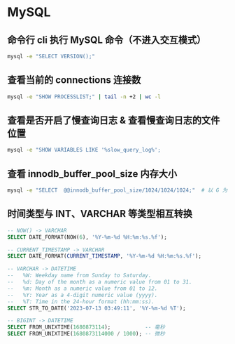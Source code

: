 # MySQL

## 命令行 cli 执行 MySQL 命令（不进入交互模式）

```bash
mysql -e "SELECT VERSION();"
```

## 查看当前的 connections 连接数

```bash
mysql -e "SHOW PROCESSLIST;" | tail -n +2 | wc -l
```

## 查看是否开启了慢查询日志 & 查看慢查询日志的文件位置

```bash
mysql -e "SHOW VARIABLES LIKE '%slow_query_log%';
```

## 查看 innodb_buffer_pool_size 内存大小

```bash
mysql -e "SELECT  @@innodb_buffer_pool_size/1024/1024/1024;"  # 以 G 为单位
```

## 时间类型与 INT、VARCHAR 等类型相互转换

```sql
-- NOW() -> VARCHAR
SELECT DATE_FORMAT(NOW(6), '%Y-%m-%d %H:%m:%s.%f');

-- CURRENT_TIMESTAMP -> VARCHAR
SELECT DATE_FORMAT(CURRENT_TIMESTAMP, '%Y-%m-%d %H:%m:%s.%f');

-- VARCHAR -> DATETIME
--   %W: Weekday name from Sunday to Saturday.
--   %d: Day of the month as a numeric value from 01 to 31.
--   %m: Month as a numeric value from 01 to 12.
--   %Y: Year as a 4-digit numeric value (yyyy).
--   %T: Time in the 24-hour format (hh:mm:ss).
SELECT STR_TO_DATE('2023-07-13 03:49:11', '%Y-%m-%d %T');

-- BIGINT -> DATETIME
SELECT FROM_UNIXTIME(1680873114);           -- 毫秒
SELECT FROM_UNIXTIME(1680873114000 / 1000); -- 微秒
```
